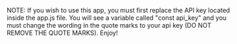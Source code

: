 NOTE: If you wish to use this app, you must first replace the API key located inside the app.js file. You will see a variable called "const api_key" and you must change the wording in the quote marks to your api key (DO NOT REMOVE THE QUOTE MARKS). Enjoy!
